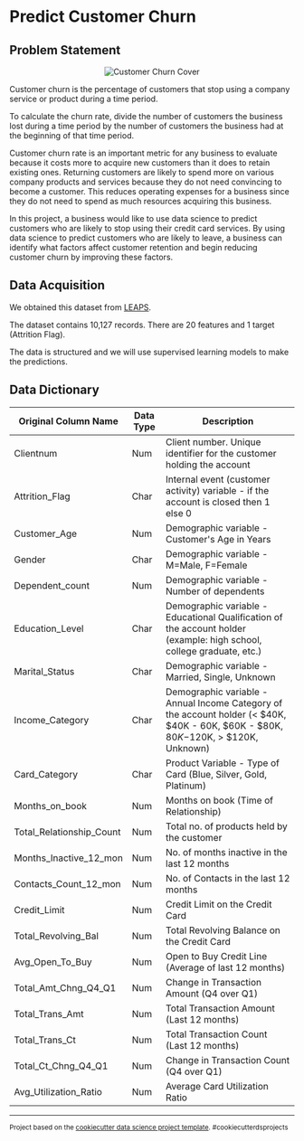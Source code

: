 # Predict Customer Churn
## Problem Statement
<p align="center"><img src="https://github.com/dgitts/Data-Science-Projects/raw/feature/problem_statement/Predict-Customer-Churn/assets/images/istockphoto-913722522-170667a2.jpg" alt="Customer Churn Cover" title="Customer Churn Cover" style="max-width:100%;"></p>

Customer churn is the percentage of customers that stop using a company service or product during a time period.

To calculate the churn rate, divide the number of customers the business lost during a time period by the number of customers the business had at the beginning of that time period.

Customer churn rate is an important metric for any business to evaluate because it costs more to acquire new customers than it does to retain existing ones. Returning customers are likely to spend more on various company products and services because they do not need convincing to become a customer. This reduces operating expenses for a business since they do not need to spend as much resources acquiring this business.

In this project, a business would like to use data science to predict customers who are likely to stop using their credit card services. By using data science to predict customers who are likely to leave, a business can identify what factors affect customer retention and begin reducing customer churn by improving these factors.
## Data Acquisition
We obtained this dataset from <a href="https://leapsapp.analyttica.com/cases/11" target="_blank">LEAPS</a>. 

The dataset contains 10,127 records. There are 20 features and 1 target (Attrition Flag).

The data is structured and we will use supervised learning models to make the predictions.
## Data Dictionary
| Original Column Name     | Data Type | Description                                                                                                                         |
|--------------------------|-----------|-------------------------------------------------------------------------------------------------------------------------------------|
| Clientnum                | Num       | Client number. Unique identifier for the customer holding the account                                                               |
| Attrition_Flag           | Char      | Internal event (customer activity) variable - if the account is closed then 1 else 0                                                |
| Customer_Age             | Num       | Demographic variable - Customer's Age in Years                                                                                      |
| Gender                   | Char      | Demographic variable - M=Male, F=Female                                                                                             |
| Dependent_count          | Num       | Demographic variable - Number of dependents                                                                                         |
| Education_Level          | Char      | Demographic variable - Educational Qualification of the account holder (example: high school, college graduate, etc.)               |
| Marital_Status           | Char      | Demographic variable - Married, Single, Unknown                                                                                     |
| Income_Category          | Char      | Demographic variable - Annual Income Category of the account holder (< $40K, $40K - 60K, $60K - $80K, $80K-$120K, > $120K, Unknown) |
| Card_Category            | Char      | Product Variable - Type of Card (Blue, Silver, Gold, Platinum)                                                                      |
| Months_on_book           | Num       | Months on book (Time of Relationship)                                                                                               |
| Total_Relationship_Count | Num       | Total no. of products held by the customer                                                                                          |
| Months_Inactive_12_mon   | Num       | No. of months inactive in the last 12 months                                                                                        |
| Contacts_Count_12_mon    | Num       | No. of Contacts in the last 12 months                                                                                               |
| Credit_Limit             | Num       | Credit Limit on the Credit Card                                                                                                     |
| Total_Revolving_Bal      | Num       | Total Revolving Balance on the Credit Card                                                                                          |
| Avg_Open_To_Buy          | Num       | Open to Buy Credit Line (Average of last 12 months)                                                                                 |
| Total_Amt_Chng_Q4_Q1     | Num       | Change in Transaction Amount (Q4 over Q1)                                                                                           |
| Total_Trans_Amt          | Num       | Total Transaction Amount (Last 12 months)                                                                                           |
| Total_Trans_Ct           | Num       | Total Transaction Count (Last 12 months)                                                                                            |
| Total_Ct_Chng_Q4_Q1      | Num       | Change in Transaction Count (Q4 over Q1)                                                                                            |
| Avg_Utilization_Ratio    | Num       | Average Card Utilization Ratio                                                                                                      |
    
--------

<p><small>Project based on the <a target="_blank" href="https://drivendata.github.io/cookiecutter-data-science/">cookiecutter data science project template</a>. #cookiecutterdsprojects</small></p>
